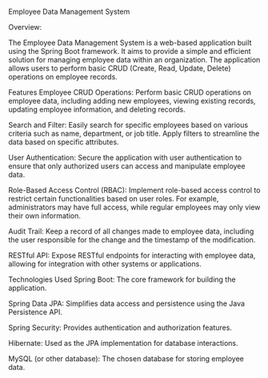 Employee Data Management System


Overview:

The Employee Data Management System is a web-based application built using the Spring Boot framework. It aims to provide a simple and efficient solution for managing employee data within an organization. The application allows users to perform basic CRUD (Create, Read, Update, Delete) operations on employee records.

Features
Employee CRUD Operations: Perform basic CRUD operations on employee data, including adding new employees, viewing existing records, updating employee information, and deleting records.

Search and Filter: Easily search for specific employees based on various criteria such as name, department, or job title. Apply filters to streamline the data based on specific attributes.

User Authentication: Secure the application with user authentication to ensure that only authorized users can access and manipulate employee data.

Role-Based Access Control (RBAC): Implement role-based access control to restrict certain functionalities based on user roles. For example, administrators may have full access, while regular employees may only view their own information.

Audit Trail: Keep a record of all changes made to employee data, including the user responsible for the change and the timestamp of the modification.

RESTful API: Expose RESTful endpoints for interacting with employee data, allowing for integration with other systems or applications.

Technologies Used
Spring Boot: The core framework for building the application.

Spring Data JPA: Simplifies data access and persistence using the Java Persistence API.

Spring Security: Provides authentication and authorization features.

Hibernate: Used as the JPA implementation for database interactions.

MySQL (or other database): The chosen database for storing employee data.
